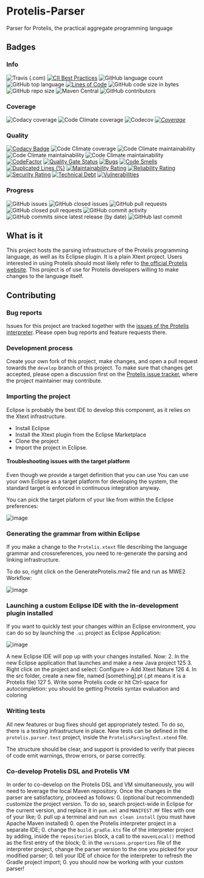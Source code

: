 # Protelis-Parser
Parser for Protelis, the practical aggregate programming language

## Badges

### Info
![Travis (.com)](https://img.shields.io/travis/com/Protelis/Protelis-parser)
[![CII Best Practices](https://bestpractices.coreinfrastructure.org/projects/3810/badge)](https://bestpractices.coreinfrastructure.org/projects/3810)
![GitHub language count](https://img.shields.io/github/languages/count/Protelis/Protelis-parser)
![GitHub top language](https://img.shields.io/github/languages/top/Protelis/Protelis-parser)
[![Lines of Code](https://sonarcloud.io/api/project_badges/measure?project=Protelis_Protelis-Parser&metric=ncloc)](https://sonarcloud.io/dashboard?id=Protelis_Protelis-Parser)
![GitHub code size in bytes](https://img.shields.io/github/languages/code-size/Protelis/Protelis-parser)
![GitHub repo size](https://img.shields.io/github/repo-size/Protelis/Protelis-parser)
![Maven Central](https://img.shields.io/maven-central/v/org.protelis/protelis.parser)
![GitHub contributors](https://img.shields.io/github/contributors/Protelis/Protelis-parser)

### Coverage
![Codacy coverage](https://img.shields.io/codacy/coverage/b27fc7ed29a944e1a17b148e58435d86)
![Code Climate coverage](https://img.shields.io/codeclimate/coverage/Protelis/Protelis-Parser)
![Codecov](https://img.shields.io/codecov/c/github/Protelis/Protelis-Parser)
*[![Coverage](https://sonarcloud.io/api/project_badges/measure?project=Protelis_Protelis-Parser&metric=coverage)](https://sonarcloud.io/dashboard?id=Protelis_Protelis-Parser)*

### Quality
[![Codacy Badge](https://api.codacy.com/project/badge/Grade/b27fc7ed29a944e1a17b148e58435d86)](https://www.codacy.com/manual/danilo-pianini/Protelis-Parser?utm_source=github.com&amp;utm_medium=referral&amp;utm_content=Protelis/Protelis-Parser&amp;utm_campaign=Badge_Grade)
![Code Climate coverage](https://img.shields.io/codeclimate/coverage/Protelis/Protelis-parser)
![Code Climate maintainability](https://img.shields.io/codeclimate/maintainability-percentage/Protelis/Protelis-parser)
![Code Climate maintainability](https://img.shields.io/codeclimate/issues/Protelis/Protelis-parser)
![Code Climate maintainability](https://img.shields.io/codeclimate/tech-debt/Protelis/Protelis-parser)
[![CodeFactor](https://www.codefactor.io/repository/github/Protelis/Protelis-parser/badge)](https://www.codefactor.io/repository/github/Protelis/Protelis-parser)
[![Quality Gate Status](https://sonarcloud.io/api/project_badges/measure?project=Protelis_Protelis-Parser&metric=alert_status)](https://sonarcloud.io/dashboard?id=Protelis_Protelis-Parser)
[![Bugs](https://sonarcloud.io/api/project_badges/measure?project=Protelis_Protelis-Parser&metric=bugs)](https://sonarcloud.io/dashboard?id=Protelis_Protelis-Parser)
[![Code Smells](https://sonarcloud.io/api/project_badges/measure?project=Protelis_Protelis-Parser&metric=code_smells)](https://sonarcloud.io/dashboard?id=Protelis_Protelis-Parser)
[![Duplicated Lines (%)](https://sonarcloud.io/api/project_badges/measure?project=Protelis_Protelis-Parser&metric=duplicated_lines_density)](https://sonarcloud.io/dashboard?id=Protelis_Protelis-Parser)
[![Maintainability Rating](https://sonarcloud.io/api/project_badges/measure?project=Protelis_Protelis-Parser&metric=sqale_rating)](https://sonarcloud.io/dashboard?id=Protelis_Protelis-Parser)
[![Reliability Rating](https://sonarcloud.io/api/project_badges/measure?project=Protelis_Protelis-Parser&metric=reliability_rating)](https://sonarcloud.io/dashboard?id=Protelis_Protelis-Parser)
[![Security Rating](https://sonarcloud.io/api/project_badges/measure?project=Protelis_Protelis-Parser&metric=security_rating)](https://sonarcloud.io/dashboard?id=Protelis_Protelis-Parser)
[![Technical Debt](https://sonarcloud.io/api/project_badges/measure?project=Protelis_Protelis-Parser&metric=sqale_index)](https://sonarcloud.io/dashboard?id=Protelis_Protelis-Parser)
[![Vulnerabilities](https://sonarcloud.io/api/project_badges/measure?project=Protelis_Protelis-Parser&metric=vulnerabilities)](https://sonarcloud.io/dashboard?id=Protelis_Protelis-Parser)

### Progress
![GitHub issues](https://img.shields.io/github/issues/Protelis/Protelis-Parser)
![GitHub closed issues](https://img.shields.io/github/issues-closed/Protelis/Protelis-Parser)
![GitHub pull requests](https://img.shields.io/github/issues-pr/Protelis/Protelis-Parser)
![GitHub closed pull requests](https://img.shields.io/github/issues-pr-closed/Protelis/Protelis-Parser)
![GitHub commit activity](https://img.shields.io/github/commit-activity/y/Protelis/Protelis-parser)
![GitHub commits since latest release (by date)](https://img.shields.io/github/commits-since/Protelis/Protelis-Parser/latest/master)
![GitHub last commit](https://img.shields.io/github/last-commit/Protelis/Protelis-parser)

## What is it

This project hosts the parsing infrastructure of the Protelis programming language, as well as its Eclipse plugin.
It is a plain Xtext project.
Users interested in using Protelis should most likely refer to [the official Protelis website](www.protelis.org).
This project is of use for Protelis developers willing to make changes to the language itself.

## Contributing

### Bug reports

Issues for this project are tracked together with the [issues of the Protelis interpreter](https://github.com/Protelis/Protelis/issues).
Please open bug reports and feature requests there.

### Development process

Create your own fork of this project,
make changes, and open a pull request towards the `develop` branch of this project.
To make sure that changes get accepted,
please open a discussion first on the [Protelis issue tracker](https://github.com/Protelis/Protelis/issues),
where the project maintainer may contribute.

### Importing the project

Eclipse is probably the best IDE to develop this component,
as it relies on the Xtext infrastructure.

* Install Eclipse
* Install the Xtext plugin from the Eclipse Marketplace
* Clone the project
* Import the project in Eclipse.

#### Troubleshooting issues with the target platform

Even though we provide a target definition that you can use You can use your own Eclipse as a target platform for developing the system,
the standard target is enforced in continuous integration anyway.

You can pick the target plaform of your like from within the Eclipse preferences:

![image](https://user-images.githubusercontent.com/1991673/77746024-9803c300-701c-11ea-9e1b-bdfa45908677.png)

### Generating the grammar from within Eclipse

If you make a change to the `Protelis.xtext` file describing the language grammar and crossreferences,
you need to re-generate the parsing and linking infrastructure.

To do so, right click on the GenerateProtelis.mw2 file and run as MWE2 Workflow:

![image](https://user-images.githubusercontent.com/1991673/77746344-152f3800-701d-11ea-81cf-461ea0c96fe2.png)

### Launching a custom Eclipse IDE with the in-development plugin installed

If you want to quickly test your changes within an Eclipse environment,
you can do so by launching the `.ui` project as Eclipse Application:

![image](https://user-images.githubusercontent.com/1991673/77746542-5a536a00-701d-11ea-9b13-746c0530adc1.png)

A new Eclipse IDE will pop up with your changes installed. Now:
2. In the new Eclipse application that launches and make a new Java project
125
3. Right click on the project and select: Configure > Add Xtext Nature
126
4. In the src folder, create a new file, named [something].pt (.pt means it is a Protelis file)
127
5. Write some Protelis code or hit Ctrl-space for autocompletion: you should be getting Protelis syntax evaluation and coloring

### Writing tests

All new features or bug fixes should get appropriately tested.
To do so, there is a testing infrastructure in place.
New tests can be defined in the `protelis.parser.test` project,
inside the `ProtelisParsingTest.xtend` file.

The structure should be clear, and support is provided to verify that pieces of code emit warnings, throw errors, or parse correctly.

### Co-develop Protelis DSL and Protelis VM

In order to co-develop on the Protelis DSL and VM simultaneously, you will need to leverage the local Maven repository.
Once the changes in the parser are satisfactory, proceed as follows:
0. (optional but recommended) customize the project version. To do so, search project-wide in Eclipse for the current version, and replace it in `pom.xml` and `MANIFEST.MF` files with one of your like;
0. pull up a terminal and run `mvn clean install` (you must have Apache Maven installed)
0. open the Protelis interpreter project in a separate IDE;
0. change the `build.gradle.kts` file of the interpreter project by adding, inside the `repositories` block, a call to the `mavenLocal()` method as the first entry of the block;
0. in the `versions.properties` file of the interpreter project, change the parser version to the one you picked for your modified parser;
0. tell your IDE of choice for the interpreter to refresh the Gradle project import;
0. you should now be working with your custom parser!

